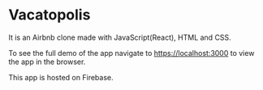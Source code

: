 # Vacatopolis

It is an Airbnb clone made with JavaScript(React), HTML and CSS.

To see the full demo of the app navigate to [https://localhost:3000](https://airbnb-clone-d0a53.web.app/) to view the app in the browser.

This app is hosted on Firebase.
